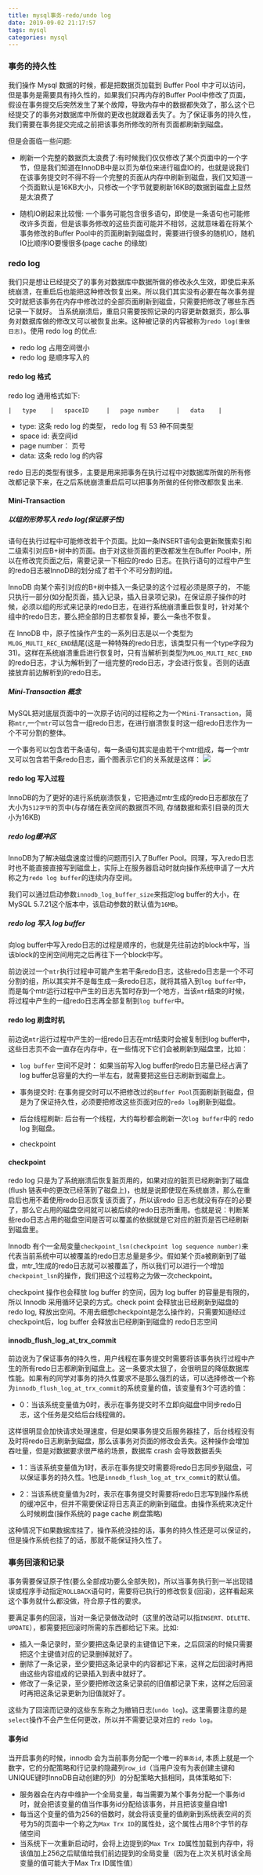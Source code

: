 ```yaml
---
title: mysql事务-redo/undo log
date: 2019-09-02 21:17:57
tags: mysql
categories: mysql
---
```


### 事务的持久性

我们操作 Mysql 数据的时候，都是把数据页加载到 Buffer Pool 中才可以访问，但是事务是需要具有持久性的，如果我们只再内存的Buffer 
Pool中修改了页面，假设在事务提交后突然发生了某个故障，导致内存中的数据都失效了，那么这个已经提交了的事务对数据库中所做的更改也就跟着丢失了。为了保证事务的持久性，我们需要在事务提交完成之前把该事务所修改的所有页面都刷新到磁盘。

但是会面临一些问题:

- 刷新一个完整的数据页太浪费了:有时候我们仅仅修改了某个页面中的一个字节，但是我们知道在InnoDB中是以页为单位来进行磁盘IO的，也就是说我们在该事务提交时不得不将一个完整的页面从内存中刷新到磁盘，我们又知道一个页面默认是16KB大小，只修改一个字节就要刷新16KB的数据到磁盘上显然是太浪费了

- 随机IO刷起来比较慢: 一个事务可能包含很多语句，即使是一条语句也可能修改许多页面，但是该事务修改的这些页面可能并不相邻，这就意味着在将某个事务修改的Buffer Pool中的页面刷新到磁盘时，需要进行很多的随机IO，随机IO比顺序IO要慢很多(page cache 的缘故)

### redo log

我们只是想让已经提交了的事务对数据库中数据所做的修改永久生效，即使后来系统崩溃，在重启后也能把这种修改恢复出来。所以我们其实没有必要在每次事务提交时就把该事务在内存中修改过的全部页面刷新到磁盘，只需要把修改了哪些东西记录一下就好。
当系统崩溃后，重启只需要按照记录的内容更新数据页，那么事务对数据库做的修改又可以被恢复出来。这种被记录的内容被称为`redo log(重做日志)`。使用 redo log 的优点:
- redo log 占用空间很小
- redo log 是顺序写入的

#### redo log 格式

redo log 通用格式如下:
``` 
|   type    |   spaceID     |   page number     |   data    |
```
- type: 这条 redo log 的类型， redo log 有 53 种不同类型
- space id: 表空间id
- page number： 页号
- data: 这条 redo log 的内容

redo 日志的类型有很多，主要是用来把事务在执行过程中对数据库所做的所有修改都记录下来，在之后系统崩溃重启后可以把事务所做的任何修改都恢复出来.

#### Mini-Transaction

##### 以组的形势写入 redo log(保证原子性)

语句在执行过程中可能修改若干个页面。比如一条INSERT语句会更新聚簇索引和二级索引对应B+树中的页面。由于对这些页面的更改都发生在Buffer Pool中，所以在修改完页面之后，需要记录一下相应的redo
日志。在执行语句的过程中产生的redo日志被InnoDB的划分成了若干个不可分割的组。

InnoDB 向某个索引对应的B+树中插入一条记录的这个过程必须是原子的， 不能只执行一部分(如分配页面，插入记录，插入目录项记录)。在保证原子操作的时候，必须以组的形式来记录的redo日志，在进行系统崩溃重启恢复时，针对某个组中的redo日志，要么把全部的日志都恢复掉，要么一条也不恢复。

在 InnoDB 中，原子性操作产生的一系列日志是以一个类型为`MLOG_MULTI_REC_END`结尾(这是一种特殊的redo日志，该类型只有一个type字段为31)。这样在系统崩溃重启进行恢复时，只有当解析到类型为`MLOG_MULTI_REC_END`的redo日志，才认为解析到了一组完整的redo日志，才会进行恢复。否则的话直接放弃前边解析到的redo日志。

##### Mini-Transaction 概念

MySQL把对底层页面中的一次原子访问的过程称之为一个`Mini-Transaction`，简称`mtr`,一个`mtr`可以包含一组redo日志，在进行崩溃恢复时这一组redo日志作为一个不可分割的整体。

一个事务可以包含若干条语句，每一条语句其实是由若干个mtr组成，每一个mtr又可以包含若干条redo日志，画个图表示它们的关系就是这样：
![](/images/mysql/mtr.png)

#### redo log 写入过程

InnoDB的为了更好的进行系统崩溃恢复，它把通过mtr生成的redo日志都放在了大小为`512字节`的页中(与存储在表空间的数据页不同, 存储数据和索引目录的页大小为16KB)

##### redo log缓冲区

InnoDB为了解决磁盘速度过慢的问题而引入了Buffer Pool。同理，写入redo日志时也不能直接直接写到磁盘上，实际上在服务器启动时就向操作系统申请了一大片称之为`redo log buffer`的连续内存空间。

我们可以通过启动参数`innodb_log_buffer_size`来指定log buffer的大小，在MySQL 5.7.21这个版本中，该启动参数的默认值为`16MB`。

##### redo log 写入 log buffer

向log buffer中写入redo日志的过程是顺序的，也就是先往前边的block中写，当该block的空闲空间用完之后再往下一个block中写。

前边说过一个`mtr`执行过程中可能产生若干条redo日志，这些redo日志是一个不可分割的组，所以其实并不是每生成一条redo日志，就将其插入到`log buffer`中，而是每个mtr运行过程中产生的日志先暂时存到一个地方，当该`mtr`结束的时候，将过程中产生的一组redo日志再全部复制到`log buffer`中。

#### redo log 刷盘时机

前边说`mtr`运行过程中产生的一组redo日志在mtr结束时会被复制到log buffer中，这些日志页不会一直存在内存中，在一些情况下它们会被刷新到磁盘里，比如：

- `log buffer` 空间不足时： 如果当前写入log buffer的redo日志量已经占满了log buffer总容量的大约一半左右，就需要把这些日志刷新到磁盘上。

- 事务提交时: 在事务提交时可以不把修改过的`Buffer Pool`页面刷新到磁盘，但是为了保证持久性，必须要把修改这些页面对应的`redo log`刷新到磁盘。

- 后台线程刷新: 后台有一个线程，大约每秒都会刷新一次`log buffer`中的 redo log 到磁盘。

- checkpoint

#### checkpoint

redo log 只是为了系统崩溃后恢复脏页用的，如果对应的脏页已经刷新到了磁盘(flush 链表中的更改已经落到了磁盘上)，也就是说即使现在系统崩溃，那么在重启后也用不着使用redo日志恢复该页面了，所以该redo
日志也就没有存在的必要了，那么它占用的磁盘空间就可以被后续的redo日志所重用。也就是说：判断某些redo日志占用的磁盘空间是否可以覆盖的依据就是它对应的脏页是否已经刷新到磁盘里。

Innodb 有个一全局变量`checkpoint_lsn(checkpoint log sequence number)`来代表当前系统中可以被覆盖的redo日志总量是多少。假如某个页a被刷新到了磁盘，mtr_1生成的redo日志就可以被覆盖了，所以我们可以进行一个增加`checkpoint_lsn`的操作，我们把这个过程称之为做一次checkpoint。

checkpoint 操作也会释放 log buffer 的空间，因为 log buffer 的容量是有限的，所以 Innodb 采用循环记录的方式。check point 会释放出已经刷新到磁盘的 redo log, 释放出空间。不用去细想checkpoint是怎么操作的，只需要知道经过checkpoint后，log buffer 会释放出已经刷新到磁盘的 redo日志空间

#### innodb_flush_log_at_trx_commit

前边说为了保证事务的持久性，用户线程在事务提交时需要将该事务执行过程中产生的所有redo日志都刷新到磁盘上。这一条要求太狠了，会很明显的降低数据库性能。如果有的同学对事务的持久性要求不是那么强烈的话，可以选择修改一个称为`innodb_flush_log_at_trx_commit`的系统变量的值，该变量有3个可选的值：
- 0：当该系统变量值为0时，表示在事务提交时不立即向磁盘中同步redo日志，这个任务是交给后台线程做的。

这样很明显会加快请求处理速度，但是如果事务提交后服务器挂了，后台线程没有及时将redo日志刷新到磁盘，那么该事务对页面的修改会丢失。这种操作会增加吞吐量，但是对数据要求很严格的场景，数据库 crash 会导致数据丢失

- 1：当该系统变量值为1时，表示在事务提交时需要将redo日志同步到磁盘，可以保证事务的持久性。1也是`innodb_flush_log_at_trx_commit`的默认值。

- 2：当该系统变量值为2时，表示在事务提交时需要将redo日志写到操作系统的缓冲区中，但并不需要保证将日志真正的刷新到磁盘。由操作系统来决定什么时候刷盘(操作系统的 page cache 刷盘策略)

这种情况下如果数据库挂了，操作系统没挂的话，事务的持久性还是可以保证的，但是操作系统也挂了的话，那就不能保证持久性了。

### 事务回滚和记录

事务需要保证原子性(要么全部成功要么全部失败)，所以当事务执行到一半出现错误或程序手动指定`ROLLBACK`语句时，需要将已执行的修改恢复(回滚)，这样看起来这个事务就什么都没做，符合原子性的要求。

要满足事务的回滚，当对一条记录做改动时（这里的改动可以指`INSERT、DELETE、UPDATE`），都需要把回滚时所需的东西都给记下来。比如:

- 插入一条记录时，至少要把这条记录的主键值记下来，之后回滚的时候只需要把这个主键值对应的记录删掉就好了。
- 删除了一条记录，至少要把这条记录中的内容都记下来，这样之后回滚时再把由这些内容组成的记录插入到表中就好了。
- 修改了一条记录，至少要把修改这条记录前的旧值都记录下来，这样之后回滚时再把这条记录更新为旧值就好了。

这些为了回滚而记录的这些东东称之为撤销日志(`undo log`)。这里需要注意的是`select`操作不会产生任何更改，所以并不需要记录对应的 `redo log`。

#### 事务id

当开启事务的时候，innodb 会为当前事务分配一个唯一的`事务id`, 本质上就是一个数字，它的分配策略和行记录的隐藏列`row_id`（当用户没有为表创建主键和UNIQUE键时InnoDB自动创建的列）的分配策略大抵相同，具体策略如下:

- 服务器会在内存中维护一个全局变量，每当需要为某个事务分配一个事务id时，就会把该变量的值当作事务id分配给该事务，并且把该变量自增1
- 每当这个变量的值为256的倍数时，就会将该变量的值刷新到系统表空间的页号为5的页面中一个称之为`Max Trx ID`的属性处，这个属性占用8个字节的存储空间
- 当系统下一次重新启动时，会将上边提到的`Max Trx ID`属性加载到内存中，将该值加上256之后赋值给我们前边提到的全局变量（因为在上次关机时该全局变量的值可能大于Max Trx ID属性值）

